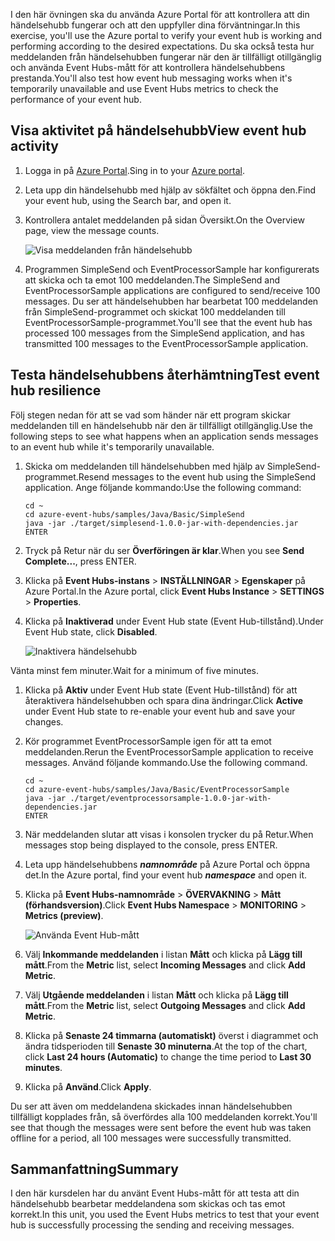 <span data-ttu-id="6d350-101">I den här övningen ska du använda Azure Portal för att kontrollera att din händelsehubb fungerar och att den uppfyller dina förväntningar.</span><span class="sxs-lookup"><span data-stu-id="6d350-101">In this exercise, you'll use the Azure portal to verify your event hub is working and performing according to the desired expectations.</span></span> <span data-ttu-id="6d350-102">Du ska också testa hur meddelanden från händelsehubben fungerar när den är tillfälligt otillgänglig och använda Event Hubs-mått för att kontrollera händelsehubbens prestanda.</span><span class="sxs-lookup"><span data-stu-id="6d350-102">You'll also test how event hub messaging works when it's temporarily unavailable and use Event Hubs metrics to check the performance of your event hub.</span></span>

## <a name="view-event-hub-activity"></a><span data-ttu-id="6d350-103">Visa aktivitet på händelsehubb</span><span class="sxs-lookup"><span data-stu-id="6d350-103">View event hub activity</span></span>

1. <span data-ttu-id="6d350-104">Logga in på [Azure Portal](https://portal.azure.com?azure-portal=true).</span><span class="sxs-lookup"><span data-stu-id="6d350-104">Sing in to your [Azure portal](https://portal.azure.com?azure-portal=true).</span></span>

1. <span data-ttu-id="6d350-105">Leta upp din händelsehubb med hjälp av sökfältet och öppna den.</span><span class="sxs-lookup"><span data-stu-id="6d350-105">Find your event hub, using the Search bar, and open it.</span></span>

1. <span data-ttu-id="6d350-106">Kontrollera antalet meddelanden på sidan Översikt.</span><span class="sxs-lookup"><span data-stu-id="6d350-106">On the Overview page, view the message counts.</span></span>

    ![Visa meddelanden från händelsehubb](../media-draft/6-view-messages.png)

1. <span data-ttu-id="6d350-108">Programmen SimpleSend och EventProcessorSample har konfigurerats att skicka och ta emot 100 meddelanden.</span><span class="sxs-lookup"><span data-stu-id="6d350-108">The SimpleSend and EventProcessorSample applications are configured to send/receive 100 messages.</span></span> <span data-ttu-id="6d350-109">Du ser att händelsehubben har bearbetat 100 meddelanden från SimpleSend-programmet och skickat 100 meddelanden till EventProcessorSample-programmet.</span><span class="sxs-lookup"><span data-stu-id="6d350-109">You'll see that the event hub has processed 100 messages from the SimpleSend application, and has transmitted 100 messages to the EventProcessorSample application.</span></span>

## <a name="test-event-hub-resilience"></a><span data-ttu-id="6d350-110">Testa händelsehubbens återhämtning</span><span class="sxs-lookup"><span data-stu-id="6d350-110">Test event hub resilience</span></span>

<span data-ttu-id="6d350-111">Följ stegen nedan för att se vad som händer när ett program skickar meddelanden till en händelsehubb när den är tillfälligt otillgänglig.</span><span class="sxs-lookup"><span data-stu-id="6d350-111">Use the following steps to see what happens when an application sends messages to an event hub while it's temporarily unavailable.</span></span>

1. <span data-ttu-id="6d350-112">Skicka om meddelanden till händelsehubben med hjälp av SimpleSend-programmet.</span><span class="sxs-lookup"><span data-stu-id="6d350-112">Resend messages to the event hub using the SimpleSend application.</span></span> <span data-ttu-id="6d350-113">Ange följande kommando:</span><span class="sxs-lookup"><span data-stu-id="6d350-113">Use the following command:</span></span>

    ```azurecli
    cd ~
    cd azure-event-hubs/samples/Java/Basic/SimpleSend
    java -jar ./target/simplesend-1.0.0-jar-with-dependencies.jar
    ENTER
    ```

1. <span data-ttu-id="6d350-114">Tryck på Retur när du ser **Överföringen är klar**.</span><span class="sxs-lookup"><span data-stu-id="6d350-114">When you see **Send Complete...**, press ENTER.</span></span>

1. <span data-ttu-id="6d350-115">Klicka på **Event Hubs-instans** > **INSTÄLLNINGAR** > **Egenskaper** på Azure Portal.</span><span class="sxs-lookup"><span data-stu-id="6d350-115">In the Azure portal, click **Event Hubs Instance** > **SETTINGS** > **Properties**.</span></span>

1. <span data-ttu-id="6d350-116">Klicka på **Inaktiverad** under Event Hub state (Event Hub-tillstånd).</span><span class="sxs-lookup"><span data-stu-id="6d350-116">Under Event Hub state, click **Disabled**.</span></span>

    ![Inaktivera händelsehubb](../media-draft/7-disable-event-hub.png)

<span data-ttu-id="6d350-118">Vänta minst fem minuter.</span><span class="sxs-lookup"><span data-stu-id="6d350-118">Wait for a minimum of five minutes.</span></span>

1. <span data-ttu-id="6d350-119">Klicka på **Aktiv** under Event Hub state (Event Hub-tillstånd) för att återaktivera händelsehubben och spara dina ändringar.</span><span class="sxs-lookup"><span data-stu-id="6d350-119">Click **Active** under Event Hub state to re-enable your event hub and save your changes.</span></span>

1. <span data-ttu-id="6d350-120">Kör programmet EventProcessorSample igen för att ta emot meddelanden.</span><span class="sxs-lookup"><span data-stu-id="6d350-120">Rerun the EventProcessorSample application to receive messages.</span></span> <span data-ttu-id="6d350-121">Använd följande kommando.</span><span class="sxs-lookup"><span data-stu-id="6d350-121">Use the following command.</span></span>

    ```azurecli
    cd ~
    cd azure-event-hubs/samples/Java/Basic/EventProcessorSample
    java -jar ./target/eventprocessorsample-1.0.0-jar-with-dependencies.jar
    ENTER
    ```

1. <span data-ttu-id="6d350-122">När meddelanden slutar att visas i konsolen trycker du på Retur.</span><span class="sxs-lookup"><span data-stu-id="6d350-122">When messages stop being displayed to the console, press ENTER.</span></span>

1. <span data-ttu-id="6d350-123">Leta upp händelsehubbens **_namnområde_** på Azure Portal och öppna det.</span><span class="sxs-lookup"><span data-stu-id="6d350-123">In the Azure portal, find your event hub **_namespace_** and open it.</span></span> 

1. <span data-ttu-id="6d350-124">Klicka på **Event Hubs-namnområde** > **ÖVERVAKNING** > **Mått (förhandsversion)**.</span><span class="sxs-lookup"><span data-stu-id="6d350-124">Click **Event Hubs Namespace** > **MONITORING** > **Metrics (preview)**.</span></span>

    ![Använda Event Hub-mått](../media-draft/7-event-hub-metrics.png)

1. <span data-ttu-id="6d350-126">Välj **Inkommande meddelanden** i listan **Mått** och klicka på **Lägg till mått**.</span><span class="sxs-lookup"><span data-stu-id="6d350-126">From the **Metric** list, select **Incoming Messages** and click **Add Metric**.</span></span>

1. <span data-ttu-id="6d350-127">Välj **Utgående meddelanden** i listan **Mått** och klicka på **Lägg till mått**.</span><span class="sxs-lookup"><span data-stu-id="6d350-127">From the **Metric** list, select **Outgoing Messages** and click **Add Metric**.</span></span>

1. <span data-ttu-id="6d350-128">Klicka på **Senaste 24 timmarna (automatiskt)** överst i diagrammet och ändra tidsperioden till **Senaste 30 minuterna**.</span><span class="sxs-lookup"><span data-stu-id="6d350-128">At the top of the chart, click **Last 24 hours (Automatic)** to change the time period to **Last 30 minutes**.</span></span>

1. <span data-ttu-id="6d350-129">Klicka på **Använd**.</span><span class="sxs-lookup"><span data-stu-id="6d350-129">Click **Apply**.</span></span>

<span data-ttu-id="6d350-130">Du ser att även om meddelandena skickades innan händelsehubben tillfälligt kopplades från, så överfördes alla 100 meddelanden korrekt.</span><span class="sxs-lookup"><span data-stu-id="6d350-130">You'll see that though the messages were sent before the event hub was taken offline for a period, all 100 messages were successfully transmitted.</span></span>

## <a name="summary"></a><span data-ttu-id="6d350-131">Sammanfattning</span><span class="sxs-lookup"><span data-stu-id="6d350-131">Summary</span></span>

<span data-ttu-id="6d350-132">I den här kursdelen har du använt Event Hubs-mått för att testa att din händelsehubb bearbetar meddelandena som skickas och tas emot korrekt.</span><span class="sxs-lookup"><span data-stu-id="6d350-132">In this unit, you used the Event Hubs metrics to test that your event hub is successfully processing the sending and receiving messages.</span></span>
